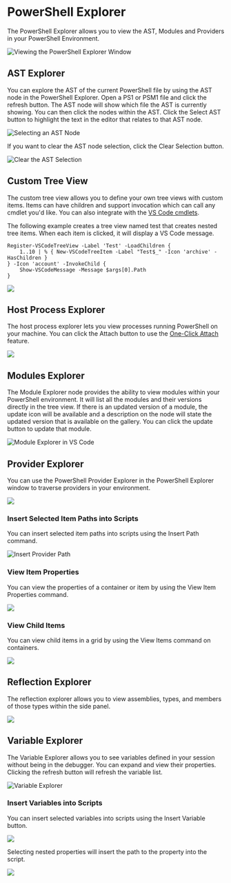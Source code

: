 # PowerShell Explorer

The PowerShell Explorer allows you to view the AST, Modules and Providers in your PowerShell Environment.

![Viewing the PowerShell Explorer Window](../../.gitbook/assets/image%20%2813%29.png)

## AST Explorer

You can explore the AST of the current PowerShell file by using the AST node in the PowerShell Explorer. Open a PS1 or PSM1 file and click the refresh button. The AST node will show which file the AST is currently showing. You can then click the nodes within the AST. Click the Select AST button to highlight the text in the editor that relates to that AST node. 

![Selecting an AST Node](../../.gitbook/assets/show-ast.PNG)

If you want to clear the AST node selection, click the Clear Selection button. 

![Clear the AST Selection](../../.gitbook/assets/clear-ast.PNG)

## Custom Tree View

The custom tree view allows you to define your own tree views with custom items. Items can have children and support invocation which can call any cmdlet you'd like. You can also integrate with the [VS Code cmdlets](automating-visual-studio-code.md).

The following example creates a tree view named test that creates nested tree items. When each item is clicked, it will display a VS Code message. 

```text
Register-VSCodeTreeView -Label 'Test' -LoadChildren {
    1..10 | % { New-VSCodeTreeItem -Label "Test$_" -Icon 'archive' -HasChildren } 
} -Icon 'account' -InvokeChild {
    Show-VSCodeMessage -Message $args[0].Path
}
```

![](../../.gitbook/assets/customtreeview.gif)

## Host Process Explorer

The host process explorer lets you view processes running PowerShell on your machine. You can click the Attach button to use the [One-Click Attach](debugging/one-click-attach.md) feature. 

![](../../.gitbook/assets/image%20%2857%29.png)

## Modules Explorer

The Module Explorer node provides the ability to view modules within your PowerShell environment. It will list all the modules and their versions directly in the tree view. If there is an updated version of a module, the update icon will be available and a description on the node will state the updated version that is available on the gallery. You can click the update button to update that module. 

![Module Explorer in VS Code](../../.gitbook/assets/modules.PNG)

## Provider Explorer

You can use the PowerShell Provider Explorer in the PowerShell Explorer window to traverse providers in your environment. 

![](../../.gitbook/assets/providers.PNG)

### Insert Selected Item Paths into Scripts

You can insert selected item paths into scripts using the Insert Path command.

![Insert Provider Path](../../.gitbook/assets/insert-path.gif)

### View Item Properties

You can view the properties of a container or item by using the View Item Properties command. 

![](../../.gitbook/assets/get-itemproperties.gif)

### View Child Items

You can view child items in a grid by using the View Items command on containers. 

![](../../.gitbook/assets/get-childitem.gif)

## Reflection Explorer

The reflection explorer allows you to view assemblies, types, and members of those types within the side panel. 

![](../../.gitbook/assets/image%20%2867%29.png)

## Variable Explorer

The Variable Explorer allows you to see variables defined in your session without being in the debugger. You can expand and view their properties. Clicking the refresh button will refresh the variable list. 

![Variable Explorer](../../.gitbook/assets/variables.png)

### Insert Variables into Scripts

You can insert selected variables into scripts using the Insert Variable button. 

![](../../.gitbook/assets/image%20%2855%29.png)

Selecting nested properties will insert the path to the property into the script.

![](../../.gitbook/assets/insert-variable.gif)

